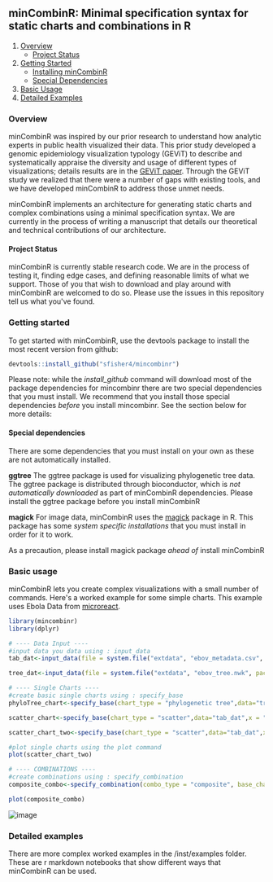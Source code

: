 ## minCombinR: Minimal specification syntax for static charts and combinations in R

1. [Overview](#overview)
    * [Project Status](#project-status)
2. [Getting Started](#getting-started)
    * [Installing minCombinR](#install-mincombinR)
    * [Special Dependencies](#special-dependencies)
3. [Basic Usage](#basic-usage)
3. [Detailed Examples](#detailed-examples)


### Overview

minCombinR was inspired by our prior research to understand how analytic experts in public health visualized their data. This prior study developed a genomic epidemiology visualization typology (GEViT) to describe and systematically appraise the diversity and usage of different types of visualizations; details results are in the [GEViT paper](http://dx.doi.org/10.1093/bioinformatics/bty832). Through the GEViT study we realized that there were a number of gaps with existing tools, and we have developed minCombinR to address those unmet needs.

minCombinR implements an architecture for generating static charts and complex combinations using a minimal specification syntax. We are currently in the process of writing a manuscript that details our theoretical and technical contributions of our architecture. 

#### Project Status
minCombinR is currently stable research code. We are in the process of testing it, finding edge cases, and defining reasonable limits of what we support. Those of you that wish to download and play around with minCombinR are welcomed to do so. Please use the issues in this repository tell us what you've found.


### Getting started
To get started with minCombinR, use the devtools package to install the most recent version from github:

```R
devtools::install_github("sfisher4/mincombinr")
```

Please note: while the *install_github* command will download most of the package dependencies for mincombinr there are two special dependencies that you must install. We recommend that you install those special dependencies *before* you install mincombinr. See the section below for more details:

#### Special dependencies

There are some dependencies that you must install on your own as these are not automatically installed. 

**ggtree**
The ggtree package is used for visualizing phylogenetic tree data. The ggtree package is distributed through bioconductor, which is *not automatically downloaded* as part of minCombinR dependencies. Please install the ggtree package before you install minCombinR

**magick**
For image data, minCombinR uses the [magick](https://cran.r-project.org/web/packages/magick/vignettes/intro.html) package in R. This package has some *system specific installations* that you must install in order for it to work.

As a precaution, please install magick package *ahead of* install minCombinR

### Basic usage

minCombinR lets you create complex visualizations with a small number of commands. Here's a worked example for some simple charts. This example uses Ebola Data from [microreact](https://microreact.org/project/west-african-ebola-epidemic?tt=rc). 

```R
library(mincombinr)
library(dplyr)

# ---- Data Input ----
#input data you data using : input_data
tab_dat<-input_data(file = system.file("extdata", "ebov_metadata.csv", package = "mincombinr"),dataType = "table")

tree_dat<-input_data(file = system.file("extdata", "ebov_tree.nwk", package = "mincombinr"),dataType = "tree")

# ---- Single Charts ----
#create basic single charts using : specify_base
phyloTree_chart<-specify_base(chart_type = "phylogenetic tree",data="tree_dat")

scatter_chart<-specify_base(chart_type = "scatter",data="tab_dat",x = "month",y="site.id")

scatter_chart_two<-specify_base(chart_type = "scatter",data="tab_dat",x = "country",y="site.id",title="Cases by country")

#plot single charts using the plot command
plot(scatter_chart_two)

# ---- COMBINATIONS ----
#create combinations using : specify_combination
composite_combo<-specify_combination(combo_type = "composite", base_charts = c("phyloTree_chart","scatter_chart_two","scatter_chart"),link_by="country")

plot(composite_combo)

```
![image](https://user-images.githubusercontent.com/5395870/53119839-3a41a500-3505-11e9-902d-68f7f8c8e891.png)


### Detailed examples

There are more complex worked examples in the /inst/examples folder. These are r markdown notebooks that show different ways that minCombinR can be used.
